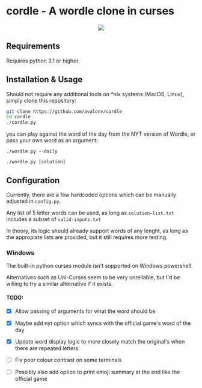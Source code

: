 # cordle - A wordle clone in curses

<p align="center">
  <img src="https://user-images.githubusercontent.com/29720696/193329907-66216dad-d86d-4652-94d4-aaa6a8201ffc.png" />
</p>

## Requirements
Requires python 3.1 or higher.

## Installation & Usage
Should not require any additional tools on \*nix systems (MacOS, Linux), simply clone this repository:

```sh
git clone https://github.com/avalonv/cordle
cd cordle
./cordle.py
```

you can play against the word of the day from the NYT version of Wordle, or pass your own word as an argument:

`./wordle.py --daily`

`./wordle.py [solution]`

## Configuration

Currently, there are a few hardcoded options which can be manually adjusted in `config.py`.

Any list of 5 letter words can be used, as long as `solution-list.txt` includes a subset of `valid-inputs.txt`

In theory, its logic should already support words of any lenght, as long as the appropiate lists are provided, but it still requires more testing.

### Windows
The built-in python curses module isn't supported on Windows powershell.

Alternatives such as Uni-Curses seem to be very unreliable, but I'd be willing to try a similar alternative if it exists.

#### TODO:
- [X] Allow passing of arguments for what the word should be

- [X] Maybe add nyt option which syncs with the official game's word of the day

- [X] Update word display logic to more closely match the original's when there are repeated letters

- [ ] Fix poor colour contrast on some terminals

- [ ] Possibly also add option to print emoji summary at the end like the official game
